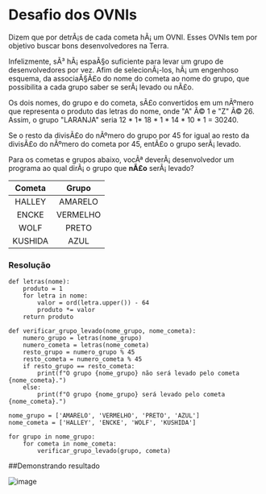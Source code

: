 Desafio dos OVNIs
=================

Dizem que por detrÃ¡s de cada cometa hÃ¡ um OVNI. Esses OVNIs tem por objetivo buscar bons desenvolvedores na Terra.

Infelizmente, sÃ³ hÃ¡ espaÃ§o suficiente para levar um grupo de desenvolvedores por vez. Afim de selecionÃ¡-los, hÃ¡ um engenhoso esquema, da associaÃ§Ã£o do nome do cometa ao nome do grupo, que possibilita a cada grupo saber se serÃ¡ levado ou nÃ£o.

Os dois nomes, do grupo e do cometa, sÃ£o convertidos em um nÃºmero que representa o produto das letras do nome, onde "A" Ã© 1 e "Z" Ã© 26. Assim, o grupo "LARANJA" seria 12 * 1* 18 * 1 * 14 * 10 * 1 = 30240. 

Se o resto da divisÃ£o do nÃºmero do grupo por 45 for igual ao resto da divisÃ£o do nÃºmero do cometa por 45, entÃ£o o grupo serÃ¡ levado.

Para os cometas e grupos abaixo, vocÃª deverÃ¡ desenvolvedor um programa ao qual dirÃ¡ o grupo que **nÃ£o** serÃ¡ levado?

| Cometa   | Grupo    |
|:--------:|:--------:|
| HALLEY	 | AMARELO  |
| ENCKE	   | VERMELHO |
| WOLF     | PRETO   |
| KUSHIDA	 | AZUL     |



### Resolução

```
def letras(nome):
    produto = 1
    for letra in nome:
        valor = ord(letra.upper()) - 64
        produto *= valor
    return produto

def verificar_grupo_levado(nome_grupo, nome_cometa):
    numero_grupo = letras(nome_grupo)
    numero_cometa = letras(nome_cometa)
    resto_grupo = numero_grupo % 45
    resto_cometa = numero_cometa % 45
    if resto_grupo == resto_cometa:
        print(f"O grupo {nome_grupo} não será levado pelo cometa {nome_cometa}.")
    else:
        print(f"O grupo {nome_grupo} será levado pelo cometa {nome_cometa}.")

nome_grupo = ['AMARELO', 'VERMELHO', 'PRETO', 'AZUL']
nome_cometa = ['HALLEY', 'ENCKE', 'WOLF', 'KUSHIDA']

for grupo in nome_grupo:
    for cometa in nome_cometa:
        verificar_grupo_levado(grupo, cometa)
```

##Demonstrando resultado


![image](https://user-images.githubusercontent.com/116848225/218853571-60543fe9-cd1c-4384-b8ad-c69ae569080b.png)
